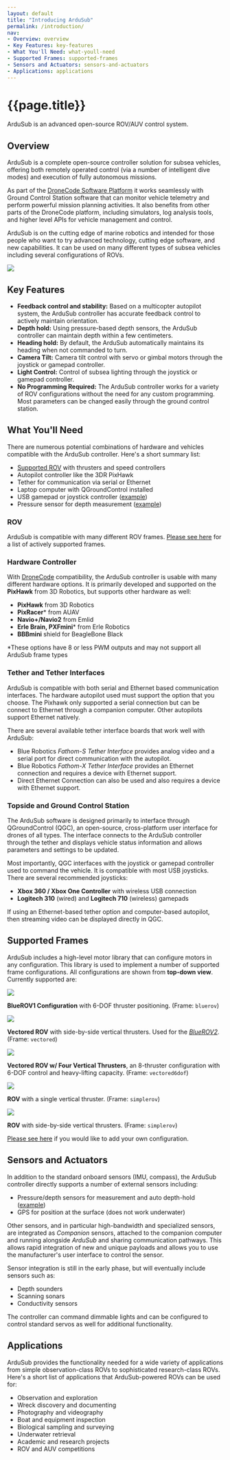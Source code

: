 ```yaml
---
layout: default
title: "Introducing ArduSub"
permalink: /introduction/
nav:
- Overview: overview
- Key Features: key-features
- What You'll Need: what-youll-need
- Supported Frames: supported-frames
- Sensors and Actuators: sensors-and-actuators
- Applications: applications
---
```


# {{page.title}}

ArduSub is an advanced open-source ROV/AUV control system.

## Overview

ArduSub is a complete open-source controller solution for subsea vehicles, offering both remotely operated control (via a number of intelligent dive modes) and execution of fully autonomous missions.

As part of the [DroneCode Software Platform](https://www.dronecode.org/dronecode-software-platform) it works seamlessly with Ground Control Station software that can monitor vehicle telemetry and perform powerful mission planning activities. It also benefits from other parts of the DroneCode platform, including simulators, log analysis tools, and higher level APIs for vehicle management and control.

ArduSub is on the cutting edge of marine robotics and intended for those people who want to try advanced technology, cutting edge software, and new capabilities. It can be used on many different types of subsea vehicles including several configurations of ROVs.

<img src="/images/ardusub-overview-diagram.png" class="img-responsive" />

## Key Features

- **Feedback control and stability:** Based on a multicopter autopilot system, the ArduSub controller has accurate feedback control to actively maintain orientation.
- **Depth hold:** Using pressure-based depth sensors, the ArduSub controller can maintain depth within a few centimeters.
- **Heading hold:** By default, the ArduSub automatically maintains its heading when not commanded to turn.
- **Camera Tilt:** Camera tilt control with servo or gimbal motors through the joystick or gamepad controller.
- **Light Control:** Control of subsea lighting through the joystick or gamepad controller.
- **No Programming Required:** The ArduSub controller works for a variety of ROV configurations without the need for any custom programming. Most parameters can be changed easily through the ground control station.

## What You'll Need

There are numerous potential combinations of hardware and vehicles compatible with the ArduSub controller. Here's a short summary list:

- [Supported ROV](#supported-frames) with thrusters and speed controllers
- Autopilot controller like the 3DR PixHawk
- Tether for communication via serial or Ethernet
- Laptop computer with QGroundControl installed
- USB gamepad or joystick controller ([example](http://www.amazon.com/Logitech-940-000110-Gamepad-F310/dp/B003VAHYQY))
- Pressure sensor for depth measurement ([example](https://www.bluerobotics.com/store/electronics/bar30-sensor-r1/))

### ROV

ArduSub is compatible with many different ROV frames. [Please see here](#supported-frames) for a list of actively supported frames.

### Hardware Controller

With [DroneCode](http://dronecode.org) compatibility, the ArduSub controller is usable with many different hardware options. It is primarily developed and supported on the **PixHawk** from 3D Robotics, but supports other hardware as well:

- **PixHawk** from 3D Robotics
- **PixRacer*** from AUAV
- **Navio+/Navio2** from Emlid
- **Erle Brain, PXFmini*** from Erle Robotics
- **BBBmini** shield for BeagleBone Black

*These options have 8 or less PWM outputs and may not support all ArduSub frame types

### Tether and Tether Interfaces

ArduSub is compatible with both serial and Ethernet based communication interfaces. The hardware autopilot used must support the option that you choose. The Pixhawk only supported a serial connection but can be connect to Ethernet through a companion computer. Other autopilots support Ethernet natively.

There are several available tether interface boards that work well with ArduSub:

* Blue Robotics *Fathom-S Tether Interface* provides analog video and a serial port for direct communication with the autopilot.
* Blue Robotics *Fathom-X Tether Interface* provides an Ethernet connection and requires a device with Ethernet support. 
* Direct Ethernet Connection can also be used and also requires a device with Ethernet support.

### Topside and Ground Control Station

The ArduSub software is designed primarily to interface through QGroundControl (QGC), an open-source, cross-platform user interface for drones of all types. The interface connects to the ArduSub controller through the tether and displays vehicle status information and allows parameters and settings to be updated.

Most importantly, QGC interfaces with the joystick or gamepad controller used to command the vehicle. It is compatible with most USB joysticks. There are several recommended joysticks:

- **Xbox 360 / Xbox One Controller** with wireless USB connection
- **Logitech 310** (wired) and **Logitech 710** (wireless) gamepads

If using an Ethernet-based tether option and computer-based autopilot, then streaming video can be displayed directly in QGC.

## Supported Frames

ArduSub includes a high-level motor library that can configure motors in any configuration. This library is used to implement a number of supported frame configurations. All configurations are shown from **top-down view**. Currently supported are:

<div class="row">
	<div class="col-md-4">
		<img src="/images/bluerov-frame.png" class="img-responsive img-center" style="max-height:250px;">
		<p class="text-center"><strong>BlueROV1 Configuration</strong> with 6-DOF thruster positioning. (Frame: <code>bluerov</code>)</p>
	</div>
	<div class="col-md-4">
		<img src="/images/vectored-frame.png" class="img-responsive img-center" style="max-height:250px;">
		<p class="text-center"><strong>Vectored ROV</strong> with side-by-side vertical thrusters. Used for the <a href="http://bluerov2.com"><em>BlueROV2</em></a>. (Frame: <code>vectored</code>)</p>
	</div>
	<div class="col-md-4">
		<img src="/images/vectored6dof-frame.png" class="img-responsive img-center" style="max-height:250px;">
		<p class="text-center"><strong>Vectored ROV w/ Four Vertical Thrusters</strong>, an 8-thruster configuration with 6-DOF control and heavy-lifting capacity. (Frame: <code>vectored6dof</code>)</p>
	</div>	
</div>

<div class="row">
	<div class="col-md-4">
		<img src="/images/simplerov-3.png" class="img-responsive img-center" style="max-height:250px;">
		<p class="text-center"><strong>ROV</strong> with a single vertical thruster. (Frame: <code>simplerov</code>)</p>
	</div>
	<div class="col-md-4">
		<img src="/images/simplerov-4.png" class="img-responsive img-center" style="max-height:250px;">
		<p class="text-center"><strong>ROV</strong> with side-by-side vertical thrusters. (Frame: <code>simplerov</code>)</p>
	</div>
</div>

[Please see here](/developers/#making-a-custom-configuration) if you would like to add your own configuration.

## Sensors and Actuators

In addition to the standard onboard sensors (IMU, compass), the ArduSub controller directly supports a number of external sensors including:

- Pressure/depth sensors for measurement and auto depth-hold ([example](https://www.bluerobotics.com/store/electronics/bar30-sensor-r1/))
- GPS for position at the surface (does not work underwater)

Other sensors, and in particular high-bandwidth and specialized sensors, are integrated as *Companion* sensors, attached to the companion computer and running alongside *ArduSub* and sharing communication pathways. This allows rapid integration of new and unique payloads and allows you to use the manufacturer's user interface to control the sensor.

Sensor integration is still in the early phase, but will eventually include sensors such as:

- Depth sounders
- Scanning sonars
- Conductivity sensors

The controller can command dimmable lights and can be configured to control standard servos as well for additional functionality.

## Applications

ArduSub provides the functionality needed for a wide variety of applications from simple observation-class ROVs to sophisticated research-class ROVs. Here's a short list of applications that ArduSub-powered ROVs can be used for:

- Observation and exploration
- Wreck discovery and documenting
- Photography and videography
- Boat and equipment inspection
- Biological sampling and surveying
- Underwater retrieval
- Academic and research projects
- ROV and AUV competitions